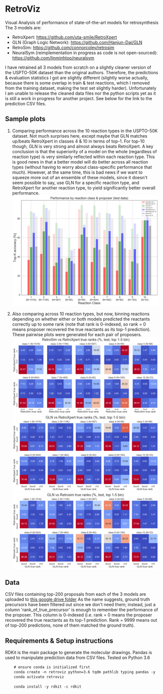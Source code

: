 # RetroViz
Visual Analysis of performance of state-of-the-art models for retrosynthesis
The 3 models are:
- RetroXpert: https://github.com/uta-smile/RetroXpert
- GLN (Graph Logic Network): https://github.com/Hanjun-Dai/GLN
- RetroSim: https://github.com/connorcoley/retrosim
- NeuralSym (reimplementation in progress as code is not open-sourced): https://github.com/linminhtoo/neuralsym

I have retrained all 3 models from scratch on a slightly cleaner version of the USPTO-50K dataset than the original authors. Therefore, the predictions & evaluation statistics I got are slightly different (slightly worse actually, because there is some overlap in train & test reactions, which I removed from the training dataset, making the test set slightly harder). Unfortunately I am unable to release the cleaned data files nor the python scripts yet as it is still a work in progress for another project. See below for the link to the prediction CSV files.

## Sample plots
1. Comparing performance across the 10 reaction types in the USPTO-50K dataset. Not much surprises here, except maybe that GLN matches up/beats RetroXpert in classes 4 & 10 in terms of top-1. For top-10 though, GLN is very strong and almost always beats RetroXpert. A key conclusion is that the superiority of a model on the whole (regardless of reaction type) is very similarly reflected within each reaction type. This is good news in that a better model will do better across all reaction types (without having to worry about class-specific performance that much). However, at the same time, this is bad news if we want to squeeze more out of an ensemble of these models, since it doesn't seem possible to say, use GLN for a specific reaction type, and RetroXpert for another reaction type, to yield significantly better overall performance.
![plot](./compare_rxn_type_topk_3proposers_test.png)

2. Also comparing across 10 reaction types, but now, binning reactions depending on whether either or both models predicted the reactants correctly up to some rank (note that rank is 0-indexed, so rank = 0 means proposer recovered the true reactants as its top-1 prediction). These pairwise plots were generated for each pair of proposers.
![plot](./retrosim_vs_retroxpert_rank_matrix_typed_top1to5_test.png)
![plot](./GLN_vs_retroxpert_rank_matrix_typed_top1to5_test.png)
![plot](./GLN_vs_retrosim_rank_matrix_typed_top1to5_test.png)

## Data
CSV files containing top-200 proposals from each of the 3 models are uploaded to [this google drive folder](https://drive.google.com/drive/folders/1NX8iZI3xfUzlXkWsfTyFlGj6srlNSQDd?usp=sharing) As the name suggests, ground truth precursors have been filtered out since we don't need them; instead, just a column 'rank_of_true_precursor' is enough to remember the performance of the proposer. This column is 0-indexed (i.e. rank = 0 means the proposer recovered the true reactants as its top-1 prediction. Rank = 9999 means out of top-200 predictions, none of them matched the ground truth). 

## Requirements & Setup instructions
RDKit is the main package to generate the molecular drawings. Pandas is used to manipulate prediction data from CSV files. Tested on Python 3.6
```
    # ensure conda is initialized first
    conda create -n retroviz python=3.6 tqdm pathlib typing pandas -y
    conda activate retroviz

    conda install -y rdkit -c rdkit
